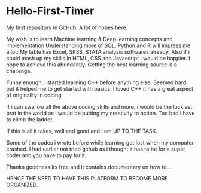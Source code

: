 # Hello-First-Timer
My first repository in GitHub. A lot of hopes here.

My wish is to learn Machine learning & Deep learning concepts and implementation
  Understanding more of SQL, Python and R will impress me a lot: My table has Excel, SPSS, STATA analysis softwares already.
  Also if i could mash up my skills in HTML, CSS and Javascript i would be happier.
  I hope to achieve this abundantly.
Getting the best learning source is a challenge.

Funny enough, i started learning C++ before anything else. Seemed hard but it helped me to get started with basics.
I loved C++ it has a great aspect of originality in coding.

If i can swallow all the above coding skills and more, i would be the luckiest brat in the world as i would be putting my creativity to action.
Too bad i have to climb the ladder.

If this is all it takes, well and good and i am UP TO THE TASK.

Some of the codes i wrote before while learning got lost when my computer crashed. I had earlier not tried github as i thought it has to be for a super coder and you have to pay for it.

Thanks goodness its free and it contains documentary on how to....

HENCE THE NEED TO HAVE THIS PLATFORM TO BECOME MORE ORGANIZED.

